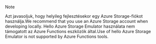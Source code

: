 >[!Note]
> <span data-ttu-id="95994-101">Azt javasoljuk, hogy helyileg fejlesztésekor egy Azure Storage-fiókot használja.</span><span class="sxs-lookup"><span data-stu-id="95994-101">We recommend that you use an Azure Storage account when developing locally.</span></span> <span data-ttu-id="95994-102">Hello Azure Storage Emulator használata nem támogatott az Azure Functions eszközök által.</span><span class="sxs-lookup"><span data-stu-id="95994-102">Use of hello Azure Storage Emulator is not supported by Azure Functions tools.</span></span>
